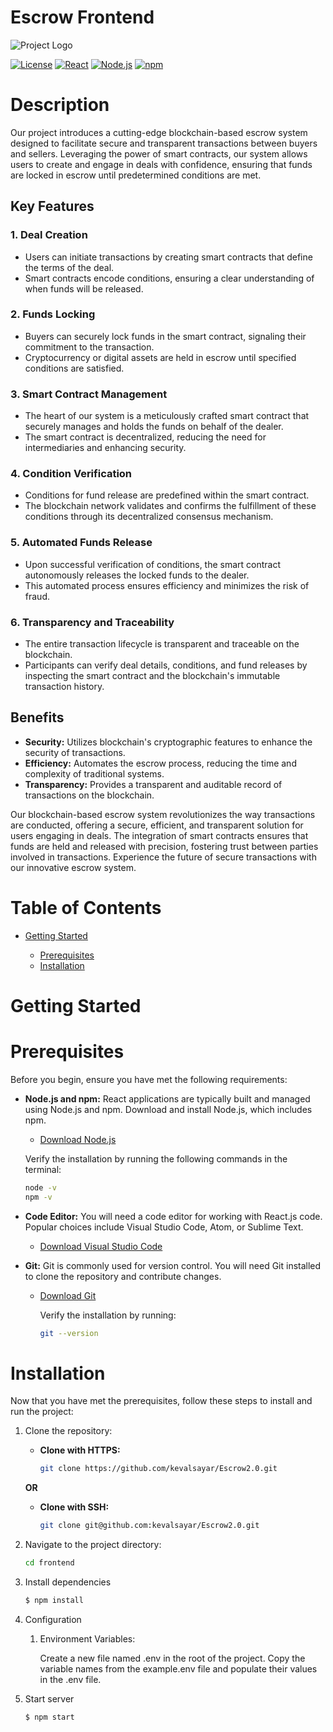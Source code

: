# Escrow Frontend

![Project Logo](https://scro.theblockchain.team/static/media/escrowproject-logo.bf84d5bf18f01f60a109.webp)

[![License](https://img.shields.io/badge/license-MIT-blue.svg)](LICENSE)
[![React](https://img.shields.io/badge/react-%5E17.0.1-blue)](https://reactjs.org/)
[![Node.js](https://img.shields.io/badge/node-%5E14.0.0-green)](https://nodejs.org/)
[![npm](https://img.shields.io/badge/npm-%5E6.0.0-orange)](https://www.npmjs.com/)

# Description

Our project introduces a cutting-edge blockchain-based escrow system designed to facilitate secure and transparent transactions between buyers and sellers. Leveraging the power of smart contracts, our system allows users to create and engage in deals with confidence, ensuring that funds are locked in escrow until predetermined conditions are met.

## Key Features

### 1. Deal Creation

- Users can initiate transactions by creating smart contracts that define the terms of the deal.
- Smart contracts encode conditions, ensuring a clear understanding of when funds will be released.

### 2. Funds Locking

- Buyers can securely lock funds in the smart contract, signaling their commitment to the transaction.
- Cryptocurrency or digital assets are held in escrow until specified conditions are satisfied.

### 3. Smart Contract Management

- The heart of our system is a meticulously crafted smart contract that securely manages and holds the funds on behalf of the dealer.
- The smart contract is decentralized, reducing the need for intermediaries and enhancing security.

### 4. Condition Verification

- Conditions for fund release are predefined within the smart contract.
- The blockchain network validates and confirms the fulfillment of these conditions through its decentralized consensus mechanism.

### 5. Automated Funds Release

- Upon successful verification of conditions, the smart contract autonomously releases the locked funds to the dealer.
- This automated process ensures efficiency and minimizes the risk of fraud.

### 6. Transparency and Traceability

- The entire transaction lifecycle is transparent and traceable on the blockchain.
- Participants can verify deal details, conditions, and fund releases by inspecting the smart contract and the blockchain's immutable transaction history.

## Benefits

- **Security:** Utilizes blockchain's cryptographic features to enhance the security of transactions.
- **Efficiency:** Automates the escrow process, reducing the time and complexity of traditional systems.
- **Transparency:** Provides a transparent and auditable record of transactions on the blockchain.

Our blockchain-based escrow system revolutionizes the way transactions are conducted, offering a secure, efficient, and transparent solution for users engaging in deals. The integration of smart contracts ensures that funds are held and released with precision, fostering trust between parties involved in transactions. Experience the future of secure transactions with our innovative escrow system.

# Table of Contents

- [Getting Started](#getting-started)

  - [Prerequisites](#prerequisites)
  - [Installation](#installation)

# Getting Started

# Prerequisites

Before you begin, ensure you have met the following requirements:

- **Node.js and npm:** React applications are typically built and managed using Node.js and npm. Download and install Node.js, which includes npm.

  - [Download Node.js](https://nodejs.org/)

  Verify the installation by running the following commands in the terminal:

  ```bash
  node -v
  npm -v
  ```

- **Code Editor:** You will need a code editor for working with React.js code. Popular choices include Visual Studio Code, Atom, or Sublime Text.
  - [Download Visual Studio Code](https://code.visualstudio.com/)

- **Git:** Git is commonly used for version control. You will need Git installed to clone the repository and contribute changes.
  - [Download Git](https://git-scm.com/)

    Verify the installation by running:
    ```bash
    git --version
    ```

# Installation

Now that you have met the prerequisites, follow these steps to install and run the project:

1. Clone the repository:

    - **Clone with HTTPS:**

        ```bash
        git clone https://github.com/kevalsayar/Escrow2.0.git
        ```
        
    **OR**

    - **Clone with SSH:**

        ```bash
        git clone git@github.com:kevalsayar/Escrow2.0.git
        ```

2. Navigate to the project directory:

    ```bash
    cd frontend
    ```
3. Install dependencies

    ```bash
    $ npm install
    ```

4. Configuration

    1. Environment Variables:

        Create a new file named .env in the root of the project. Copy the variable names from the example.env file and populate their values in the .env file.

5. Start server

    ```bash
    $ npm start
    ```